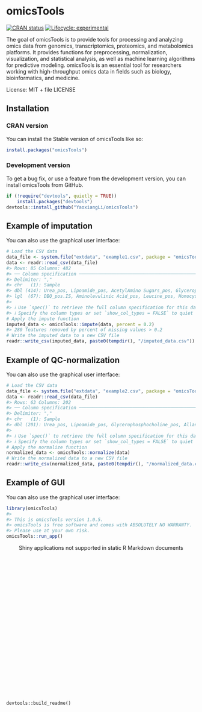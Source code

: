 
<!-- README.md is generated from README.Rmd. Please edit that file -->

# omicsTools

<!-- badges: start -->

[![CRAN
status](https://www.r-pkg.org/badges/version/omicsTools)](https://cran.r-project.org/package=omicsTools)
[![Lifecycle:
experimental](https://img.shields.io/badge/lifecycle-experimental-orange.svg)](https://lifecycle.r-lib.org/articles/stages.html#experimental)

<!-- badges: end -->

The goal of omicsTools is to provide tools for processing and analyzing
omics data from genomics, transcriptomics, proteomics, and metabolomics
platforms. It provides functions for preprocessing, normalization,
visualization, and statistical analysis, as well as machine learning
algorithms for predictive modeling. omicsTools is an essential tool for
researchers working with high-throughput omics data in fields such as
biology, bioinformatics, and medicine.

License: MIT + file LICENSE

## Installation

### CRAN version

You can install the Stable version of omicsTools like so:

``` r
install.packages("omicsTools")
```

### Development version

To get a bug fix, or use a feature from the development version, you can
install omicsTools from GitHub.

``` r
if (!require("devtools", quietly = TRUE))
    install.packages("devtools")
devtools::install_github("YaoxiangLi/omicsTools")
```

## Example of imputation

You can also use the graphical user interface:

``` r
# Load the CSV data
data_file <- system.file("extdata", "example1.csv", package = "omicsTools")
data <- readr::read_csv(data_file)
#> Rows: 85 Columns: 482
#> ── Column specification ────────────────────────────────────────────────────────
#> Delimiter: ","
#> chr   (1): Sample
#> dbl (414): Urea_pos, Lipoamide_pos, AcetylAmino Sugars_pos, Glycerophosphoch...
#> lgl  (67): DBQ_pos.IS, Aminolevulinic Acid_pos, Leucine_pos, Homocystine_pos...
#> 
#> ℹ Use `spec()` to retrieve the full column specification for this data.
#> ℹ Specify the column types or set `show_col_types = FALSE` to quiet this message.
# Apply the impute function
imputed_data <- omicsTools::impute(data, percent = 0.2)
#> 280 features removed by percent of missing values > 0.2
# Write the imputed data to a new CSV file
readr::write_csv(imputed_data, paste0(tempdir(), "/imputed_data.csv"))
```

## Example of QC-normalization

You can also use the graphical user interface:

``` r
# Load the CSV data
data_file <- system.file("extdata", "example2.csv", package = "omicsTools")
data <- readr::read_csv(data_file)
#> Rows: 63 Columns: 202
#> ── Column specification ────────────────────────────────────────────────────────
#> Delimiter: ","
#> chr   (1): Sample
#> dbl (201): Urea_pos, Lipoamide_pos, Glycerophosphocholine_pos, Allanoate_pos...
#> 
#> ℹ Use `spec()` to retrieve the full column specification for this data.
#> ℹ Specify the column types or set `show_col_types = FALSE` to quiet this message.
# Apply the normalize function
normalized_data <- omicsTools::normalize(data)
# Write the normalized data to a new CSV file
readr::write_csv(normalized_data, paste0(tempdir(), "/normalized_data.csv"))
```

## Example of GUI

You can also use the graphical user interface:

``` r
library(omicsTools)
#> 
#> This is omicsTools version 1.0.5.
#> omicsTools is free software and comes with ABSOLUTELY NO WARRANTY.
#> Please use at your own risk.
omicsTools::run_app()
```

<div style="width: 100% ; height: 400px ; text-align: center; box-sizing: border-box; -moz-box-sizing: border-box; -webkit-box-sizing: border-box;" class="muted well">Shiny applications not supported in static R Markdown documents</div>

`devtools::build_readme()`
